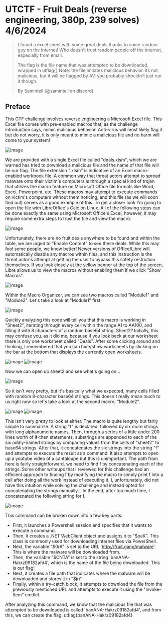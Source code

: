 # UTCTF - Fruit Deals (reverse engineering, 380p, 239 solves) 4/6/2024

> I found a excel sheet with some great deals thanks to some random guy on the internet! Who doesn't trust random people off the internet, especially from email.
> 
> The flag is the file name that was attempted to be downloaded, wrapped in utflag{} Note: the file imitates malicious behavior. its not malicious, but it will be flagged by AV. you probably shouldn't just run it though.
> 
> By Samintell (@samintell on discord)

## Preface
This CTF challenge involves reverse engineering a Microsoft Excel file. This Excel file comes with pre-enabled macros that, as the challenge introduction says, mimic malicious behavior. Anti-virus will most likely flag it but do not worry, it is only meant to mimic a malicious file and no harm will come to your system!

![image](https://github.com/heathbar019/Writeups/assets/114100890/e33ca04f-b5ad-4426-8e36-409915697e11)

We are provided with a single Excel file called "deals.xlsm", which we are warned has tried to download a malicious file and the name of that file will be our flag. The file extension ".xlsm" is indicative of an Excel macro-enabled workbook file. A common way that threat actors attempt to spread malware onto their victim's computers is through a special kind of trojan that utilizes the macro feature on Microsoft Office file formats like Word, Excel, Powerpoint, etc. These macros may attempt to execute commands on victim's computers without them noticing, and this file (as we will soon find out) serves as a good example of this. To get a closer look I'm going to open the file with LibreOffice's Calc on Linux. All of the following steps can be done exactly the same using Microsoft Office's Excel, however, it may require some extra steps to trust the file and view the macro.

![image](https://github.com/heathbar019/Writeups/assets/114100890/d84dc7a0-23da-4558-8cb0-fa06df83fab1)

Unfortunately, there are no fruit deals anywhere to be found and within the table, we are urged to "Enable Content" to see these deals. While this may fool some people, we know better! Newer versions of Office/Libre will automatically disable any macros within files, and this instruction is the threat actor's attempt at getting the user to bypass this safety restriction themselves. If you look closely at the yellow banner at the top of the screen, Libre allows us to view the macros without enabling them if we click "Show Macros".

![image](https://github.com/heathbar019/Writeups/assets/114100890/d7dfda30-d3fe-49d0-89f1-d58ebdaa52df)

Within the Macro Organizer, we can see two macros called "Module1" and "Module2". Let's take a look at "Module1" first.

![image](https://github.com/heathbar019/Writeups/assets/114100890/a8dd1c05-20c9-4445-bfc6-303b1aed9e6f)

Quickly analyzing this code will tell you that this macro is working in "Sheet2", iterating through every cell within the range A1 to AA100, and filling it with 8 characters of a random base64 string. Sheet2? Initially, this may confuse you, as it did me, because if you look back at our worksheet there is only one worksheet called "Deals". After some clicking around and thinking, I remembered that you can hide/show worksheets by clicking on the bar at the bottom that displays the currently open worksheets.

![image](https://github.com/heathbar019/Writeups/assets/114100890/88265e7e-f955-45b3-b01e-f2ed1285969e)
![image](https://github.com/heathbar019/Writeups/assets/114100890/9b389b10-82b2-44c2-b2ca-959faabe0018)

Now we can open up sheet2 and see what's going on...

![image](https://github.com/heathbar019/Writeups/assets/114100890/31f23e50-929b-43fa-97f1-4c2b049acc14)

So it isn't very pretty, but it's basically what we expected, many cells filled with random 8-character base64 strings. This doesn't really mean much to us right now so let's take a look at the second macro, "Module2".

![image](https://github.com/heathbar019/Writeups/assets/114100890/c404ce3b-8914-456b-9cc3-b7960b396cbd)
![image](https://github.com/heathbar019/Writeups/assets/114100890/1b24aae3-977f-4ac1-8eed-a39381e920a9)

This isn't very pretty to look at either. The macro is quite lengthy but fairly simple to summarize. A string "f" is declared, followed by six more strings with long alphanumeric names. Then, through a series of a little under 200 lines worth of if-then statements, substrings are appended to each of the six oddly-named strings by comparing values from the cells of "sheet2" to base64 strings. After that, it concatenates the six strings into the string "f" and attempts to execute the result as a command. It also attempts to open up a youtube video of a cantaloupe but this is unimportant. The path from here is fairly straightforward, we need to find f by concatenating each of the strings. Some other writeups that I reviewed for this challenge had an efficient approach to finding f by modifying the macro to simply print f into a cell after doing all the work instead of executing it. I, unfortunately, did not have this intuition while solving the challenge and instead opted for concatenating the strings manually... In the end, after too much time, I concatenated the following string for f.

![image](https://github.com/heathbar019/Writeups/assets/114100890/c2064735-d752-4414-9728-e54ea714904a)

This command can be broken down into a few key parts:
* First, it launches a Powershell session and specifies that it wants to execute a command.
* Then, it creates a .NET WebClient object and assigns it to "$oaK". This class is commonly used for downloading internet files via PowerShell.
* Next, the variable "$0rA" is set to the URL 'http://fruit.gang/malware'. This is where the malware will be downloaded from.
* Then, the variable "$CNTA" is set to the string 'banANA-Hakrz09182afd4', which is the name of the file being downloaded. This is our flag!
* Next, it creates a file path that indicates where the malware will be downloaded and stores it in "$jri".
* Finally, within a try-catch block, it attempts to download the file from the previously mentioned URL and attempts to execute it using the "Invoke-Item" cmdlet.

After analyzing this command, we know that the malicious file that was attempted to be downloaded is called 'banANA-Hakrz09182afd4', and from this, we can create the flag: utflag{banANA-Hakrz09182afd4}
